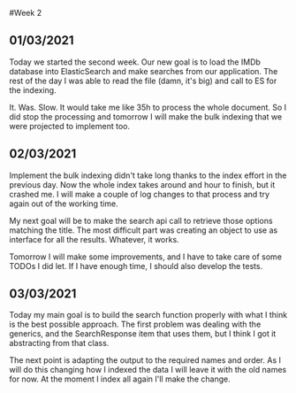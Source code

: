 #Week 2

## 01/03/2021

Today we started the second week.
Our new goal is to load the IMDb database into ElasticSearch and make searches from our application.
The rest of the day I was able to read the file (damn, it's big) and call to ES for the indexing.

It. Was. Slow. It would take me like 35h to process the whole document.
So I did stop the processing and tomorrow I will make the bulk indexing that we were projected to implement too.

## 02/03/2021

Implement the bulk indexing didn't take long thanks to the index effort in the previous day.
Now the whole index takes around and hour to finish, but it crashed me.
I will make a couple of log changes to that process and try again out of the working time.

My next goal will be to make the search api call to retrieve those options matching the title.
The most difficult part was creating an object to use as interface for all the results.
Whatever, it works.

Tomorrow I will make some improvements, and I have to take care of some TODOs I did let.
If I have enough time, I should also develop the tests.

## 03/03/2021

Today my main goal is to build the search function properly with what I think is the best possible approach.
The first problem was dealing with the generics, and the SearchResponse item that uses them, but I think I got it abstracting from that class.

The next point is adapting the output to the required names and order.
As I will do this changing how I indexed the data I will leave it with the old names for now.
At the moment I index all again I'll make the change.